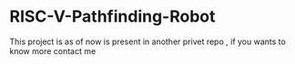 # RISC-V-Pathfinding-Robot
This project is as of now is present in another privet repo , if you wants to know more contact me 

